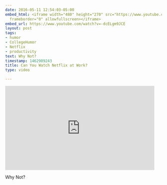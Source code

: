 ```yaml
---
date: 2016-05-11 12:54:03-05:00
embed_html: <iframe width="480" height="270" src="https://www.youtube.com/embed/-dcELgm9JCE?feature=oembed"
  frameborder="0" allowfullscreen></iframe>
embed_url: https://www.youtube.com/watch?v=-dcELgm9JCE
layout: post
tags:
- humor
- CollegeHumor
- Netflix
- productivity
text: Why Not?
timestamp: 1462989243
title: Can You Watch Netflix at Work?
type: video

---
```

<iframe width="480" height="270" src="https://www.youtube.com/embed/-dcELgm9JCE?feature=oembed" frameborder="0" allowfullscreen></iframe>

Why Not?